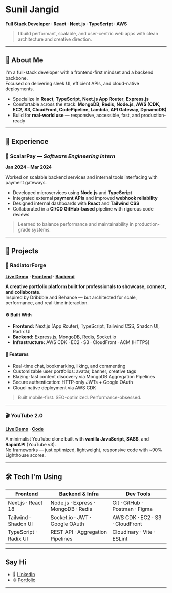 # Sunil Jangid  
**Full Stack Developer · React · Next.js · TypeScript · AWS**

> I build performant, scalable, and user-centric web apps with clean architecture and creative direction.

---

## 🔹 About Me

I'm a full-stack developer with a frontend-first mindset and a backend backbone.  
Focused on delivering sleek UI, efficient APIs, and cloud-native deployments.

- Specialize in **React**, **TypeScript**, **Next.js App Router**, **Express.js**
- Comfortable across the stack: **MongoDB**, **Redis**, **Node.js**, **AWS (CDK, EC2, S3, CloudFront, CodePipeline, Lambda, API Gateway, DynamoDB)**
- Build for **real-world use** — responsive, accessible, fast, and production-ready

---

## 🔧 Experience

### 🏢 ScalarPay — *Software Engineering Intern*  
**Jan 2024 – Mar 2024**

Worked on scalable backend services and internal tools interfacing with payment gateways.

- Developed microservices using **Node.js** and **TypeScript**
- Integrated external **payment APIs** and improved **webhook reliability**
- Designed internal dashboards with **React** and **Tailwind CSS**
- Collaborated in a **CI/CD GitHub-based** pipeline with rigorous code reviews

> Learned to balance performance and maintainability in production-grade systems.

---

## 🔸 Projects

### 🧩 RadiatorForge  
**[Live Demo](https://radiatorforge.suniljangir.site)** · **[Frontend](https://github.com/supermatt7-suniljangir/RF-Frontend)** · **[Backend](https://github.com/supermatt7-suniljangir/RF-Backend)**

**A creative portfolio platform built for professionals to showcase, connect, and collaborate.**  
Inspired by Dribbble and Behance — but architected for scale, performance, and real-time interaction.

#### ⚙️ Built With

- **Frontend:** Next.js (App Router), TypeScript, Tailwind CSS, Shadcn UI, Radix UI
- **Backend:** Express.js, MongoDB, Redis, Socket.io
- **Infrastructure:** AWS CDK · EC2 · S3 · CloudFront · ACM (HTTPS)

#### 🔑 Features

- Real-time chat, bookmarking, liking, and commenting
- Customizable user portfolios: avatar, banner, creative tags
- Blazing-fast content discovery via MongoDB Aggregation Pipelines
- Secure authentication: HTTP-only JWTs + Google OAuth
- Cloud-native deployment via AWS CDK

> Built mobile-first. SEO-optimized. Performance-obsessed.

---

### 🎬 YouTube 2.0  
**[Live Demo](https://youtube2bymatt.netlify.app)** · **[Code](https://github.com/supermatt7-suniljangir/youtube2.0)**

A minimalist YouTube clone built with **vanilla JavaScript**, **SASS**, and **RapidAPI** (YouTube v3).  
No frameworks — just optimized, lightweight, responsive code with ~90% Lighthouse scores.

---

## 🛠️ Tech I'm Using

| Frontend               | Backend & Infra                    | Dev Tools                           |
|------------------------|-------------------------------------|-------------------------------------|
| Next.js · React 18     | Node.js · Express · MongoDB · Redis| Git · GitHub · Postman · Figma      |
| Tailwind · Shadcn UI   | Socket.io · JWT · Google OAuth     | AWS CDK · EC2 · S3 · CloudFront     |
| TypeScript · Radix UI  | REST API · Aggregation Pipelines   | Cloudinary · Vite · ESLint          |

---

##  Say Hi

- 🔗 [LinkedIn](https://www.linkedin.com/in/sunil-jangir-a242a630a/)
- 🌐 [Portfolio](https://suniljangid.netlify.app)

---

